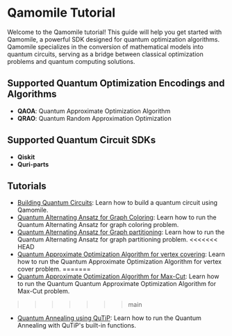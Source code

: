 # Qamomile Tutorial

Welcome to the Qamomile tutorial! This guide will help you get started with Qamomile, a powerful SDK designed for quantum optimization algorithms. Qamomile specializes in the conversion of mathematical models into quantum circuits, serving as a bridge between classical optimization problems and quantum computing solutions.

## Supported Quantum Optimization Encodings and Algorithms

- **QAOA**: Quantum Approximate Optimization Algorithm
- **QRAO**: Quantum Random Approximation Optimization


## Supported Quantum Circuit SDKs

- **Qiskit**
- **Quri-parts**



## Tutorials

- [Building Quantum Circuits](building_quantum_circuits.ipynb): Learn how to build a quantum circuit using Qamomile.
- [Quantum Alternating Ansatz for Graph Coloring](alternating_ansatz_graph_coloring.ipynb): Learn how to run the Quantum Alternating Ansatz for graph coloring problem.
- [Quantum Alternating Ansatz for Graph partitioning](graph_partition.ipynb): Learn how to run the Quantum Alternating Ansatz for graph partitioning problem.
<<<<<<< HEAD
- [Quantum Approximate Optimization Algorithm for vertex covering](vertex_cover.ipynb): Learn how to run the Quantum Approximate Optimization Algorithm for vertex cover problem.
=======
- [Quantum Approximate Optimization Algorithm for Max-Cut](maxcut.ipynb): Learn how to run the Quantum Quantum Approximate Optimization Algorithm for Max-Cut problem.
>>>>>>> main
- [Quantum Annealing using QuTiP](quantum_annealing.ipynb): Learn how to run the Quantum Annealing with QuTiP's built-in functions.